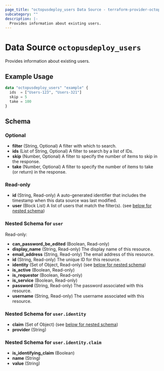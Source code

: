```yaml
---
page_title: "octopusdeploy_users Data Source - terraform-provider-octopusdeploy"
subcategory: ""
description: |-
  Provides information about existing users.
---
```


# Data Source `octopusdeploy_users`

Provides information about existing users.

## Example Usage

```terraform
data "octopusdeploy_users" "example" {
  ids  = ["Users-123", "Users-321"]
  skip = 5
  take = 100
}
```

## Schema

### Optional

- **filter** (String, Optional) A filter with which to search.
- **ids** (List of String, Optional) A filter to search by a list of IDs.
- **skip** (Number, Optional) A filter to specify the number of items to skip in the response.
- **take** (Number, Optional) A filter to specify the number of items to take (or return) in the response.

### Read-only

- **id** (String, Read-only) A auto-generated identifier that includes the timestamp when this data source was last modified.
- **user** (Block List) A list of users that match the filter(s). (see [below for nested schema](#nestedblock--user))

<a id="nestedblock--user"></a>
### Nested Schema for `user`

Read-only:

- **can_password_be_edited** (Boolean, Read-only)
- **display_name** (String, Read-only) The display name of this resource.
- **email_address** (String, Read-only) The email address of this resource.
- **id** (String, Read-only) The unique ID for this resource.
- **identity** (Set of Object, Read-only) (see [below for nested schema](#nestedatt--user--identity))
- **is_active** (Boolean, Read-only)
- **is_requestor** (Boolean, Read-only)
- **is_service** (Boolean, Read-only)
- **password** (String, Read-only) The password associated with this resource.
- **username** (String, Read-only) The username associated with this resource.

<a id="nestedatt--user--identity"></a>
### Nested Schema for `user.identity`

- **claim** (Set of Object) (see [below for nested schema](#nestedobjatt--user--identity--claim))
- **provider** (String)

<a id="nestedobjatt--user--identity--claim"></a>
### Nested Schema for `user.identity.claim`

- **is_identifying_claim** (Boolean)
- **name** (String)
- **value** (String)


